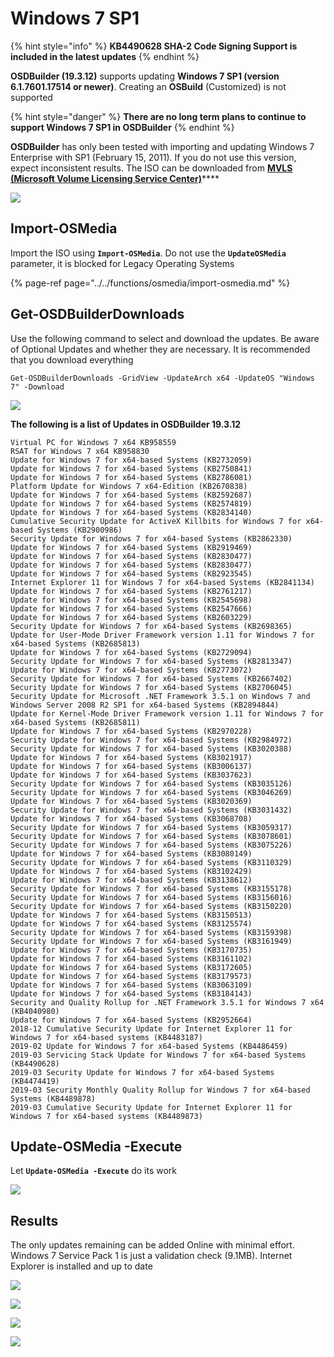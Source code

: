 # Windows 7 SP1

{% hint style="info" %}
**KB4490628 SHA-2 Code Signing Support is included in the latest updates**
{% endhint %}

**OSDBuilder \(19.3.12\)** supports updating **Windows 7 SP1 \(version 6.1.7601.17514 or newer\)**.  Creating an **OSBuild** \(Customized\) is not supported

{% hint style="danger" %}
**There are no long term plans to continue to support Windows 7 SP1 in OSDBuilder**
{% endhint %}

**OSDBuilder** has only been tested with importing and updating Windows 7 Enterprise with SP1 \(February 15, 2011\).  If you do not use this version, expect inconsistent results.  The ISO can be downloaded from [**MVLS \(Microsoft Volume Licensing Service Center\)**](https://www.microsoft.com/Licensing/servicecenter/Home.aspx)\*\*\*\*

![](../../../../.gitbook/assets/image%20%28126%29.png)

## Import-OSMedia

Import the ISO using **`Import-OSMedia`**.  Do not use the **`UpdateOSMedia`** parameter, it is blocked for Legacy Operating Systems

{% page-ref page="../../functions/osmedia/import-osmedia.md" %}

## Get-OSDBuilderDownloads

Use the following command to select and download the updates.  Be aware of Optional Updates and whether they are necessary.  It is recommended that you download everything

```text
Get-OSDBuilderDownloads -GridView -UpdateArch x64 -UpdateOS "Windows 7" -Download
```

![](../../../../.gitbook/assets/image%20%2856%29.png)

**The following is a list of Updates in OSDBuilder 19.3.12**

```text
Virtual PC for Windows 7 x64 KB958559
RSAT for Windows 7 x64 KB958830
Update for Windows 7 for x64-based Systems (KB2732059)
Update for Windows 7 for x64-based Systems (KB2750841)
Update for Windows 7 for x64-based Systems (KB2786081)
Platform Update for Windows 7 x64-Edition (KB2670838)
Update for Windows 7 for x64-based Systems (KB2592687)
Update for Windows 7 for x64-based Systems (KB2574819)
Update for Windows 7 for x64-based Systems (KB2834140)
Cumulative Security Update for ActiveX Killbits for Windows 7 for x64-based Systems (KB2900986)
Security Update for Windows 7 for x64-based Systems (KB2862330)
Update for Windows 7 for x64-based Systems (KB2919469)
Update for Windows 7 for x64-based Systems (KB2830477)
Update for Windows 7 for x64-based Systems (KB2830477)
Update for Windows 7 for x64-based Systems (KB2923545)
Internet Explorer 11 for Windows 7 for x64-based Systems (KB2841134)
Update for Windows 7 for x64-based Systems (KB2761217)
Update for Windows 7 for x64-based Systems (KB2545698)
Update for Windows 7 for x64-based Systems (KB2547666)
Update for Windows 7 for x64-based Systems (KB2603229)
Security Update for Windows 7 for x64-based Systems (KB2698365)
Update for User-Mode Driver Framework version 1.11 for Windows 7 for x64-based Systems (KB2685813)
Update for Windows 7 for x64-based Systems (KB2729094)
Security Update for Windows 7 for x64-based Systems (KB2813347)
Update for Windows 7 for x64-based Systems (KB2773072)
Security Update for Windows 7 for x64-based Systems (KB2667402)
Security Update for Windows 7 for x64-based Systems (KB2706045)
Security Update for Microsoft .NET Framework 3.5.1 on Windows 7 and Windows Server 2008 R2 SP1 for x64-based Systems (KB2894844)
Update for Kernel-Mode Driver Framework version 1.11 for Windows 7 for x64-based Systems (KB2685811)
Update for Windows 7 for x64-based Systems (KB2970228)
Security Update for Windows 7 for x64-based Systems (KB2984972)
Security Update for Windows 7 for x64-based Systems (KB3020388)
Update for Windows 7 for x64-based Systems (KB3021917)
Update for Windows 7 for x64-based Systems (KB3006137)
Update for Windows 7 for x64-based Systems (KB3037623)
Security Update for Windows 7 for x64-based Systems (KB3035126)
Security Update for Windows 7 for x64-based Systems (KB3046269)
Update for Windows 7 for x64-based Systems (KB3020369)
Security Update for Windows 7 for x64-based Systems (KB3031432)
Update for Windows 7 for x64-based Systems (KB3068708)
Security Update for Windows 7 for x64-based Systems (KB3059317)
Security Update for Windows 7 for x64-based Systems (KB3078601)
Security Update for Windows 7 for x64-based Systems (KB3075226)
Update for Windows 7 for x64-based Systems (KB3080149)
Security Update for Windows 7 for x64-based Systems (KB3110329)
Update for Windows 7 for x64-based Systems (KB3102429)
Update for Windows 7 for x64-based Systems (KB3138612)
Security Update for Windows 7 for x64-based Systems (KB3155178)
Security Update for Windows 7 for x64-based Systems (KB3156016)
Security Update for Windows 7 for x64-based Systems (KB3150220)
Update for Windows 7 for x64-based Systems (KB3150513)
Update for Windows 7 for x64-based Systems (KB3125574)
Security Update for Windows 7 for x64-based Systems (KB3159398)
Security Update for Windows 7 for x64-based Systems (KB3161949)
Update for Windows 7 for x64-based Systems (KB3170735)
Update for Windows 7 for x64-based Systems (KB3161102)
Update for Windows 7 for x64-based Systems (KB3172605)
Update for Windows 7 for x64-based Systems (KB3179573)
Update for Windows 7 for x64-based Systems (KB3063109)
Update for Windows 7 for x64-based Systems (KB3184143)
Security and Quality Rollup for .NET Framework 3.5.1 for Windows 7 x64 (KB4040980)
Update for Windows 7 for x64-based Systems (KB2952664)
2018-12 Cumulative Security Update for Internet Explorer 11 for Windows 7 for x64-based systems (KB4483187)
2019-02 Update for Windows 7 for x64-based Systems (KB4486459)
2019-03 Servicing Stack Update for Windows 7 for x64-based Systems (KB4490628)
2019-03 Security Update for Windows 7 for x64-based Systems (KB4474419)
2019-03 Security Monthly Quality Rollup for Windows 7 for x64-based Systems (KB4489878)
2019-03 Cumulative Security Update for Internet Explorer 11 for Windows 7 for x64-based systems (KB4489873)
```

## Update-OSMedia -Execute

Let **`Update-OSMedia -Execute`** do its work

![](../../../../.gitbook/assets/image%20%2829%29.png)

## Results

The only updates remaining can be added Online with minimal effort.  Windows 7 Service Pack 1 is just a validation check \(9.1MB\).  Internet Explorer is installed and up to date

![](../../../../.gitbook/assets/image%20%2861%29.png)

![](../../../../.gitbook/assets/image%20%2827%29.png)

![](../../../../.gitbook/assets/image%20%28110%29.png)

![](../../../../.gitbook/assets/image%20%2872%29.png)



